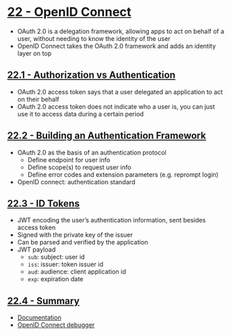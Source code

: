 # [22 - OpenID Connect](https://www.oauth.com/oauth2-servers/openid-connect/) 
- OAuth 2.0 is a delegation framework, allowing apps to act on behalf of a user, without needing to know the identity of the user
- OpenID Connect takes the OAuth 2.0 framework and adds an identity layer on top

## [22.1 - Authorization vs Authentication](https://www.oauth.com/oauth2-servers/openid-connect/authorization-vs-authentication/)
- OAuth 2.0 access token says that a user delegated an application to act on their behalf
- OAuth 2.0 access token does not indicate who a user is, you can just use it to access data during a certain period

## [22.2 - Building an Authentication Framework](https://www.oauth.com/oauth2-servers/openid-connect/building-an-authentication-framework/)
- OAuth 2.0 as the basis of an authentication protocol
    - Define endpoint for user info
    - Define scope(s) to request user info
    - Define error codes and extension parameters (e.g. reprompt login)
- OpenID connect: authentication standard

## [22.3 - ID Tokens](https://www.oauth.com/oauth2-servers/openid-connect/id-tokens/)
- JWT encoding the user’s authentication information, sent besides access token
- Signed with the private key of the issuer
- Can be parsed and verified by the application
- JWT payload
    - `sub`: subject: user id
    - `iss`: issuer: token issuer id
    - `aud`: audience: client application id
    - `exp`: expiration date 

## [22.4 - Summary](https://www.oauth.com/oauth2-servers/openid-connect/summary/)
- [Documentation](https://openid.net/connect/)
- [OpenID Connect debugger](https://oidcdebugger.com/)
